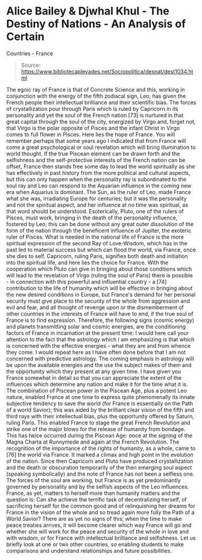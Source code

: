# Alice Bailey & Djwhal Khul - The Destiny of Nations - An Analysis of Certain
Countries - France

> Source: https://www.bibliotecapleyades.net/Sociopolitica/desnat/dest1034.html

The egoic ray of France is that of Concrete Science and this, working in conjunction with the energy of the fifth zodiacal sign, Leo, has given the French people their intellectual brilliance and their scientific bias. The forces of crystallization pour through Paris which is ruled by Capricorn in its personality and yet the soul of the French nation [73] is nurtured in that great capital through the soul of the city, energized by Virgo and, forget not, that Virgo is the polar opposite of Pisces and the infant Christ in Virgo comes to full flower in Pisces. Here lies the hope of France. You will remember perhaps that some years ago I indicated that from France will come a great psychological or soul revelation which will bring illumination to world thought. If the true Piscean element can be drawn forth and the selfishness and the self-protective interests of the French nation can be offset, France then stands free some day to lead the world spiritually as she has effectively in past history from the more political and cultural aspects, but this can only happen when the personality ray is subordinated to the soul ray and Leo can respond to the Aquarian influence in the coming new era when Aquarius is dominant. The Sun, as the ruler of Leo, made France what she was, irradiating Europe for centuries; but it was the personality and not the spiritual aspect, and her influence at no time was spiritual, as that word should be understood. Esoterically, Pluto, one of the rulers of Pisces, must work, bringing in the death of the personality influence, fostered by Leo; this can be done without any great outer dissolution of the form of the nation through the beneficent influence of Jupiter, the exoteric ruler of Pisces. What is needed in the national life of France is the more spiritual expression of the second Ray of Love-Wisdom, which has in the past led to material success but which can flood the world, via France, once she dies to self. Capricorn, ruling Paris, signifies both death and initiation into the spiritual life, and here lies the choice for France. With the cooperation which Pluto can give in bringing about those conditions which will lead to the revelation of Virgo (ruling the soul of Paris) there is possible - in connection with this powerful and influential country - a [74] contribution to the life of humanity which will be effective in bringing about the new desired conditions in Europe, but France's demand for her personal security must give place to the security of the whole from aggression and evil and fear, and all thought of revenge upon or the dismemberment of other countries in the interests of France will have to end, if the true soul of France is to find expression.
Therefore, the following signs (cosmic energy) and planets transmitting solar and cosmic energies, are the conditioning factors of France in incarnation at the present time:
I would here call your attention to the fact that the astrology which I am emphasizing is that which is concerned with the effective energies - what they are and from whence they come. I would repeat here as I have often done before that I am not concerned with predictive astrology. The coming emphasis in astrology will be upon the available energies and the use the subject makes of them and the opportunity which they present at any given time.
I have given you France somewhat in detail so that you can appreciate the extent of the influences which determine any nation and make it for the time what it is. The combination of Piscean power in the Piscean Age, plus a potent Leo nature, enabled France at one time to express quite phenomenally its innate subjective tendency to save the world (for France is essentially on the Path of a world Savior); this was aided by the brilliant clear vision of the fifth and third rays with their intellectual bias, plus the opportunity offered by Saturn, ruling Paris. This enabled France to stage the great French Revolution and strike one of the major blows for the release of humanity from bondage. This has twice occurred during the Piscean Age: once at the signing of the Magna Charta at Runnymede and again at the French Revolution. The recognition of the importance of the rights of humanity, as a whole, came to [76] the world via France. It marked a climax and high point in the evolution of the nation. Since then Capricorn and Pluto have produced crystallization and the death or obscuration temporarily of the then emerging soul aspect (speaking symbolically) and the note of France has not been a selfless one. The forces of the soul are working, but France is as yet predominantly governed by personality and by the selfish aspects of the Leo influences. France, as yet, matters to herself more than humanity matters and the question is: Can she achieve the terrific task of decentralizing herself, of sacrificing herself for the common good and of relinquishing her dreams for France in the vision of the whole and so tread again more fully the Path of a World Savior? There are as yet no signs of this; when the time to make peace treaties arrives, it will become clearer which way France will go and whether she will work for the peace and security of the whole in love and with wisdom, or for France with intellectual brilliance and selfishness.
Let us briefly look at one or two other countries, so enabling students to make comparisons and understand relationships and future possibilities.
